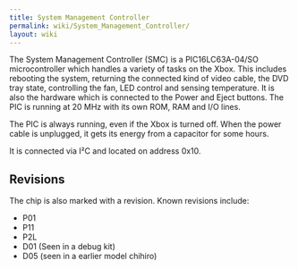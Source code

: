 ```yaml
---
title: System Management Controller
permalink: wiki/System_Management_Controller/
layout: wiki
---
```


The System Management Controller (SMC) is a PIC16LC63A-04/SO
microcontroller which handles a variety of tasks on the Xbox. This
includes rebooting the system, returning the connected kind of video
cable, the DVD tray state, controlling the fan, LED control and sensing
temperature. It is also the hardware which is connected to the Power and
Eject buttons. The PIC is running at 20 MHz with its own ROM, RAM and
I/O lines.

The PIC is always running, even if the Xbox is turned off. When the
power cable is unplugged, it gets its energy from a capacitor for some
hours.

It is connected via I²C and located on address 0x10.

Revisions
---------

The chip is also marked with a revision. Known revisions include:

-   P01
-   P11
-   P2L
-   D01 (Seen in a debug kit)
-   D05 (seen in a earlier model chihiro)

